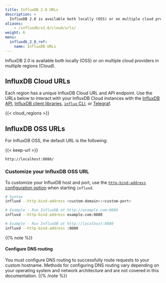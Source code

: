 ```yaml
---
title: InfluxDB 2.0 URLs
description: >
  InfluxDB 2.0 is available both locally (OSS) or on multiple cloud providers in multiple regions (Cloud).
aliases:
    - /influxdb/v2.0/cloud/urls/
weight: 6
menu:
  influxdb_2_0_ref:
    name: InfluxDB URLs
---
```


InfluxDB 2.0 is available both locally (OSS) or on multiple cloud providers in multiple regions (Cloud).

## InfluxDB Cloud URLs

Each region has a unique InfluxDB Cloud URL and API endpoint.
Use the URLs below to interact with your InfluxDB Cloud instances with the
[InfluxDB API](/influxdb/v2.0/reference/api/), [InfluxDB client libraries](/influxdb/v2.0/tools/client-libraries/),
[`influx` CLI](/influxdb/v2.0/reference/cli/influx/), or [Telegraf](/influxdb/v2.0/write-data/no-code/use-telegraf/).

{{< cloud_regions >}}

## InfluxDB OSS URLs

For InfluxDB OSS, the default URL is the following:

{{< keep-url >}}
```
http://localhost:8086/
```

### Customize your InfluxDB OSS URL
To customize your InfluxDB host and port, use the
[`http-bind-address` configuration option](/influxdb/v2.0/reference/config-options/#http-bind-address)
when starting `influxd`.

```sh
# Syntax
influxd --http-bind-address <custom-domain>:<custom-port>

# Example - Run InfluxDB at http://example.com:8080
influxd --http-bind-address example.com:8080

# Example - Run InfluxDB at http://localhost:8080
influxd --http-bind-address :8080
```

{{% note %}}
#### Configure DNS routing
You must configure DNS routing to successfully route requests to your custom hostname.
Methods for configuring DNS routing vary depending on your operating system and
network architecture and are not covered in this documentation.
{{% /note %}}
